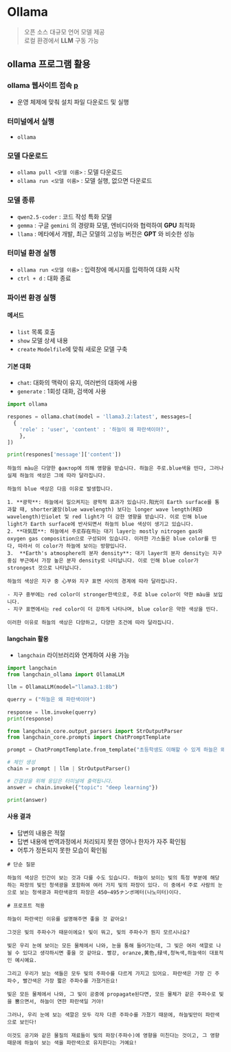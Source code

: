 # Ollama
> 오픈 소스 대규모 언어 모델 제공<br>
> 로컬 환경에서 **LLM** 구동 가능

## ollama 프로그램 활용

### ollama 웹사이트 접속 [p](https://ollama.com/)
- 운영 체제에 맞춰 설치 파일 다운로드 및 실행

### 터미널에서 실행
- `ollama`

### 모델 다운로드
- `ollama pull <모델 이름>` : 모델 다운로드
- `ollama run <모델 이름>` : 모델 실행, 없으면 다운로드

### 모델 종류
- `qwen2.5-coder` : 코드 작성 특화 모델
- `gemma` : 구글 `gemini` 의 경량화 모델, 엔비디아와 협력하여 **GPU** 최적화
- `llama` : 메타에서 개발, 최근 모델의 고성능 버전은 **GPT** 와 비슷한 성능

### 터미널 환경 실행
- `ollama run <모델 이름>` : 입력창에 메시지를 입력하여 대화 시작
- `ctrl + d` : 대화 종료

### 파이썬 환경 실행

#### 메서드
- `list` 목록 호출
- `show` 모델 상세 내용
- `create` `Modelfile`에 맞춰 새로운 모델 구축

#### 기본 대화
- `chat`: 대화의 맥락이 유지, 여러번의 대화에 사용
- `generate` : 1회성 대화, 검색에 사용

```py
import ollama

respones = ollama.chat(model = 'llama3.2:latest', messages=[
  {
    'role' : 'user', 'content' : '하늘이 왜 파란색이야?',
    },
])

print(respones['message']['content'])
```

```
하늘의 màu은 다양한 фактор에 의해 영향을 받습니다. 하늘은 주로.blue색을 띤다, 그러나 실제 하늘의 색상은 그에 따라 달라집니다.

하늘의 blue 색상은 다음 이유로 발생합니다.

1. **광학**: 하늘에서 일으켜지는 광학적 효과가 있습니다.阳光이 Earth surface를 통과할 때, shorter波장(blue wavelength) 보다는 longer wave length(RED wavelength)인iolet 및 red light가 더 강한 영향을 받습니다. 이로 인해 blue light가 Earth surface에 반사되면서 하늘의 blue 색상이 생기고 있습니다.
2. **대気层**: 하늘에서 주로存在하는 대기 layer는 mostly nitrogen gas와 oxygen gas composition으로 구성되어 있습니다. 이러한 가스들은 blue color를 띤다, 따라서 이 color가 하늘에 보이는 방향입니다.
3.  **Earth's atmosphere의 분자 density**: 대기 layer의 분자 density는 지구 중심 부근에서 가장 높은 분자 density로 나타납니다. 이로 인해 blue color가 strongest 것으로 나타납니다.

하늘의 색상은 지구 중 心부와 지구 표면 사이의 경계에 따라 달라집니다. 

- 지구 중부에는 red color이 stronger한색으로, 주로 blue color이 약한 màu을 보입니다.
- 지구 표면에서는 red color이 더 강하게 나타나며, blue color은 약한 색상을 띤다.

이러한 이유로 하늘의 색상은 다양하고, 다양한 조건에 따라 달라집니다.
```

#### langchain 활용
- `langchain` 라이브러리와 연계하여 사용 가능

```py 
import langchain
from langchain_ollama import OllamaLLM

llm = OllamaLLM(model="llama3.1:8b")

querry = ("하늘은 왜 파란색이야")
    
response = llm.invoke(querry)
print(response)
```

```py
from langchain_core.output_parsers import StrOutputParser
from langchain_core.prompts import ChatPromptTemplate

prompt = ChatPromptTemplate.from_template("초등학생도 이해할 수 있게 하늘은 왜 파란색인지 설명해줘.")

# 체인 생성
chain = prompt | llm | StrOutputParser()

# 간결성을 위해 응답은 터미널에 출력됩니다.
answer = chain.invoke({"topic": "deep learning"})

print(answer)
```

#### 사용 결과
- 답변의 내용은 적절
- 답변 내용에 번역과정에서 처리되지 못한 영어나 한자가 자주 확인됨
- 어투가 정돈되지 못한 모습이 확인됨

```
# 단순 질문

하늘의 색상은 인간이 보는 것과 다를 수도 있습니다. 하늘이 보이는 빛의 특정 부분에 해당하는 파장의 빛인 청색광을 포함하여 여러 가지 빛의 파장이 있다. 이 중에서 주로 사람의 눈으로 보는 청색광과 파란색광의 파장은 450~495ナンボ메터(나노미터)이다.

# 프로프트 적용

하늘이 파란색인 이유를 설명해주면 좋을 것 같아요!

그것은 빛의 주파수가 때문이에요! 빛이 뭐고, 빛의 주파수가 뭔지 모르시나요? 

빛은 우리 눈에 보이는 모든 물체에서 나와, 눈을 통해 들어가는데, 그 빛은 여러 색깔로 나뉠 수 있다고 생각하시면 좋을 것 같아요. 빨강, oranze,黄色,绿색,청녹색,하늘색이 대표적인 예시예요. 

그리고 우리가 보는 색들은 모두 빛의 주파수를 다르게 가지고 있어요. 파란색은 가장 긴 주파수, 빨간색은 가장 짧은 주파수를 가졌거든요!

빛은 모든 물체에서 나와, 그 빛이 공중에 propagate된다면, 모든 물체가 같은 주파수로 빛을 뿜으면서, 하늘이 연한 파란색일 거야!

그러나, 우리 눈에 보는 색깔은 모두 각자 다른 주파수를 가졌기 때문에, 하늘빛만이 파란색으로 보인다! 

이것도 공기와 같은 물질의 재료들이 빛의 파장(주파수)에 영향을 미친다는 것이고, 그 영향때문에 하늘이 보는 색을 파란색으로 유지한다는 거예요!
```



